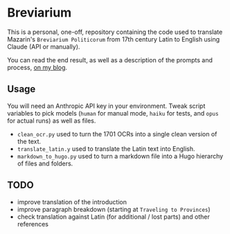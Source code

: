 # Breviarium

This is a personal, one-off, repository containing the code used to translate Mazarin's `Breviarium Politicorum` from 17th century Latin to English using Claude (API or manually).

You can read the end result, as well as a description of the prompts and process, [on my blog](https://nestordemeure.github.io/writing/translations/).

## Usage

You will need an Anthropic API key in your environment.
Tweak script variables to pick models (`human` for manual mode, `haiku` for tests, and `opus` for actual runs) as well as files.

* `clean_ocr.py` used to turn the 1701 OCRs into a single clean version of the text.
* `translate_latin.y` used to translate the Latin text into English.
* `markdown_to_hugo.py` used to turn a markdown file into a Hugo hierarchy of files and folders.

## TODO

* improve translation of the introduction
* improve paragraph breakdown (starting at `Traveling to Provinces`)
* check translation against Latin (for additional / lost parts) and other references
